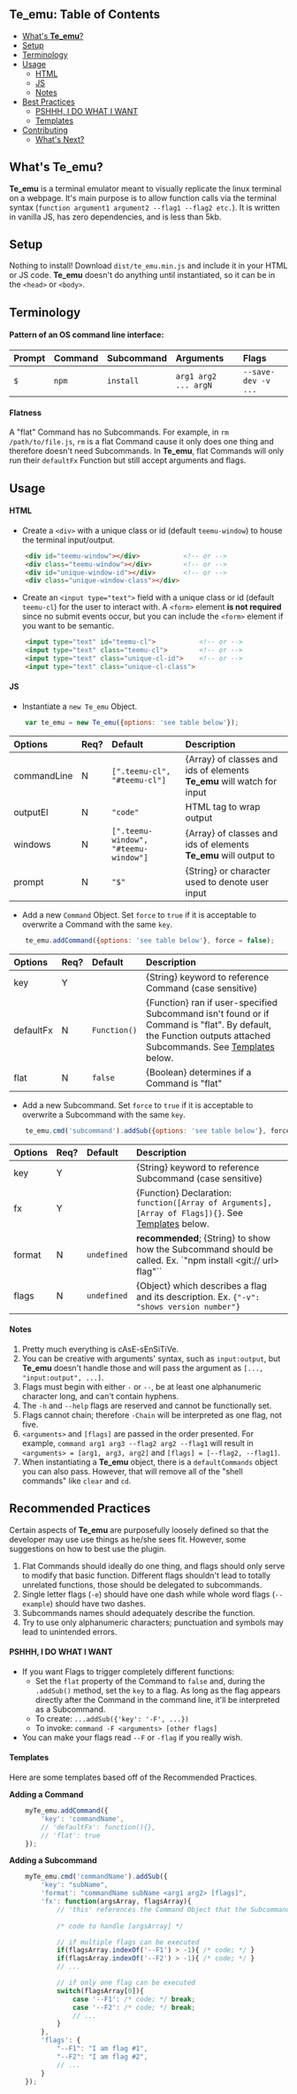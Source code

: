 ## Te_emu: Table of Contents
+ [What's **Te\_emu**?](https://github.com/w74/te_emu#whats-te_emu)
+ [Setup](https://github.com/w74/te_emu#setup)
+ [Terminology](https://github.com/w74/te_emu#terminology)
+ [Usage](https://github.com/w74/te_emu#usage)
    * [HTML](https://github.com/w74/te_emu#html)
    * [JS](https://github.com/w74/te_emu#js)
    * [Notes]()
+ [Best Practices](https://github.com/w74/te_emu)
    * [PSHHH, I DO WHAT I WANT](https://github.com/w74/te_emu)
    * [Templates](https://github.com/w74/te_emu)
+ [Contributing](https://github.com/w74/te_emu)
    * [What's Next?](https://github.com/w74/te_emu)

## What's Te\_emu?
**Te\_emu** is a terminal emulator meant to visually replicate the linux terminal on a webpage. It's main purpose is to allow function calls via the terminal syntax (`function argument1 argument2 --flag1 --flag2 etc.`). It is written in vanilla JS, has zero dependencies, and is less than 5kb.

## Setup
Nothing to install! Download `dist/te_emu.min.js` and include it in your HTML or JS code. **Te\_emu** doesn't do anything until instantiated, so it can be in the `<head>` or `<body>`.

## Terminology
#### Pattern of an OS command line interface:
| Prompt | Command | Subcommand | Arguments | Flags
|:--- |:--- |:--- |:--- |:--- |
| `$` | `npm` | `install` | `arg1 arg2 ... argN` | `--save-dev -v ...` |

#### Flatness
A "flat" Command has no Subcommands. For example, in `rm /path/to/file.js`, `rm` is a flat Command cause it only does one thing and therefore doesn't need Subcommands. In **Te\_emu**, flat Commands will only run their `defaultFx` Function but still accept arguments and flags.

## Usage
#### HTML
+ Create a `<div>` with a unique class or id (default `teemu-window`) to house the terminal input/output.
```html
    <div id="teemu-window"></div>           <!-- or -->
    <div class="teemu-window"></div>        <!-- or -->
    <div id="unique-window-id"></div>       <!-- or -->
    <div class="unique-window-class"></div>
```
+ Create an `<input type="text">` field with a unique class or id (default `teemu-cl`) for the user to interact with. A `<form>` element **is not required** since no submit events occur, but you can include the `<form>` element if you want to be semantic.
```html
    <input type="text" id="teemu-cl">           <!-- or -->
    <input type="text" class="teemu-cl">        <!-- or -->
    <input type="text" class="unique-cl-id">    <!-- or -->
    <input type="text" class="unique-cl-class">
```

#### JS
+ Instantiate a `new Te_emu` Object.
```javascript
    var te_emu = new Te_emu({options: 'see table below'});
```
| Options   | Req?  | Default   | Description   |
|:--- |:--- |:--- |:--- |
| commandLine | N | `[".teemu-cl", "#teemu-cl"]` | {Array} of classes and ids of elements **Te\_emu** will watch for input |
| outputEl | N | `"code"` | HTML tag to wrap output |
| windows | N | `[".teemu-window", "#teemu-window"]` | {Array} of classes and ids of elements **Te_emu** will output to |
| prompt | N | `"$"` | {String} or character used to denote user input |

+ Add a new `Command` Object. Set `force` to `true` if it is acceptable to overwrite a Command with the same `key`.
```javascript
    te_emu.addCommand({options: 'see table below'}, force = false);
```
| Options   | Req?  | Default   | Description   |
|:--- |:--- |:--- |:--- |
| key | Y |  | {String} keyword to reference Command (case sensitive)
| defaultFx | N | `Function()` | {Function} ran if user-specified Subcommand isn't found or if Command is "flat". By default, the Function outputs attached Subcommands. See [Templates](https://github.com/w74/te_emu) below. |
| flat | N | `false` | {Boolean} determines if a Command is "flat" |

+ Add a new Subcommand. Set `force` to `true` if it is acceptable to overwrite a Subcommand with the same `key`.
```javascript
    te_emu.cmd('subcommand').addSub({options: 'see table below'}, force = false)
```
| Options   | Req?  | Default   | Description   |
|:--- |:--- |:--- |:--- |
| key | Y |  | {String} keyword to reference Subcommand (case sensitive)
| fx | Y |  | {Function} Declaration: `function([Array of Arguments], [Array of Flags]){}`. See [Templates](https://github.com/w74/te_emu) below. |
| format | N | `undefined` | **recommended**; {String} to show how the Subcommand should be called. Ex. `"npm install <git:// url> flag"`` |
| flags | N | `undefined` | {Object} which describes a flag and its description. Ex. `{"-v": "shows version number"}` |

#### Notes
1. Pretty much everything is cAsE-sEnSiTiVe.
2. You can be creative with arguments' syntax, such as `input:output`, but **Te\_emu** doesn't handle those and will pass the argument as `[..., "input:output", ...]`.
3. Flags must begin with either `-` or `--`, be at least one alphanumeric character long, and can't contain hyphens.
4. The `-h` and `--help` flags are reserved and cannot be functionally set.
5. Flags cannot chain; therefore `-Chain` will be interpreted as one flag, not five.
6. `<arguments>` and `[flags]` are passed in the order presented. For example, `command arg1 arg3 --flag2 arg2 --flag1` will result in `<arguments> = [arg1, arg3, arg2]` and `[flags] = [--flag2, --flag1]`.
7. When instantiating a **Te\_emu** object, there is a `defaultCommands` object you can also pass. However, that will remove all of the "shell commands" like `clear` and `cd`.

## Recommended Practices
Certain aspects of **Te\_emu** are purposefully loosely defined so that the developer may use use things as he/she sees fit. However, some suggestions on how to best use the plugin.

1. Flat Commands should ideally do one thing, and flags should only serve to modify that basic function. Different flags shouldn't lead to totally unrelated functions, those should be delegated to subcommands.
2. Single letter flags (`-e`) should have one dash while whole word flags (`--example`) should have two dashes.
4. Subcommands names should adequately describe the function.
5. Try to use only alphanumeric characters; punctuation and symbols may lead to unintended errors.

#### PSHHH, I DO WHAT I WANT
* If you want Flags to trigger completely different functions:
    + Set the `flat` property of the Command to `false` and, during the `.addSub()` method, set the `key` to a flag. As long as the flag appears directly after the Command in the command line, it'll be interpreted as a Subcommand.
    + To create: `...addSub({'key': '-F', ...})`
    + To invoke: `command -F <arguments> [other flags]`
* You can make your flags read `--F` or `-flag` if you really wish.

#### Templates
Here are some templates based off of the Recommended Practices.

**Adding a Command**
```javascript
    myTe_emu.addCommand({
        'key': 'commandName',
        // 'defaultFx': function(){},
        // 'flat': true
    });
```

**Adding a Subcommand**
```javascript
    myTe_emu.cmd('commandName').addSub({
        'key': "subName",
        'format': "commandName subName <arg1 arg2> [flags]",
        'fx': function(argsArray, flagsArray){
            // 'this' references the Command Object that the Subcommand belongs to
            
            /* code to handle [argsArray] */

            // if multiple flags can be executed
            if(flagsArray.indexOf('--F1') > -1){ /* code; */ }
            if(flagsArray.indexOf('--F2') > -1){ /* code; */ }
            // ...

            // if only one flag can be executed
            switch(flagsArray[0]){
                case '--F1': /* code; */ break;
                case '--F2': /* code; */ break;
                // ...
            }
        },
        'flags': {
            "--F1": "I am flag #1",
            "--F2": "I am flag #2",
            // ...
        }
    });
```